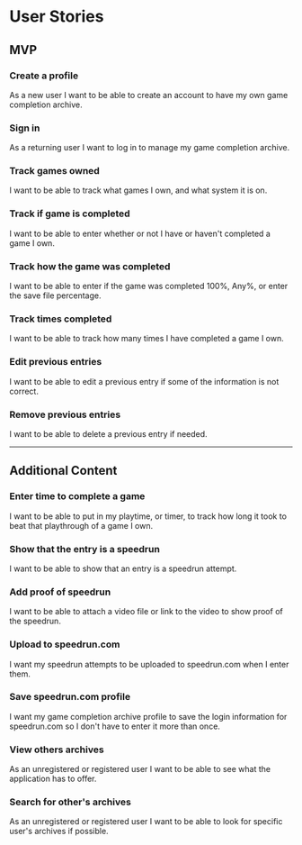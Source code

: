 # User Stories

## MVP

### Create a profile

As a new user I want to be able to create an account to have my own game completion archive.

### Sign in

As a returning user I want to log in to manage my game completion archive.

### Track games owned

I want to be able to track what games I own, and what system it is on.

### Track if game is completed

I want to be able to enter whether or not I have or haven't completed a game I own.

### Track how the game was completed

I want to be able to enter if the game was completed 100%, Any%, or enter the save file percentage.

### Track times completed

I want to be able to track how many times I have completed a game I own.

### Edit previous entries

I want to be able to edit a previous entry if some of the information is not correct.

### Remove previous entries

I want to be able to delete a previous entry if needed.

------------------------------------------------------------------------

## Additional Content

### Enter time to complete a game

I want to be able to put in my playtime, or timer, to track how long it took to beat that playthrough of a game I own.

### Show that the entry is a speedrun

I want to be able to show that an entry is a speedrun attempt.

### Add proof of speedrun

I want to be able to attach a video file or link to the video to show proof of the speedrun.

### Upload to speedrun.com

I want my speedrun attempts to be uploaded to speedrun.com when I enter them.

### Save speedrun.com profile

I want my game completion archive profile to save the login information for speedrun.com so I don't have to enter it more than once.

### View others archives

As an unregistered or registered user I want to be able to see what the application has to offer.

### Search for other's archives

As an unregistered or registered user I want to be able to look for specific user's archives if possible.